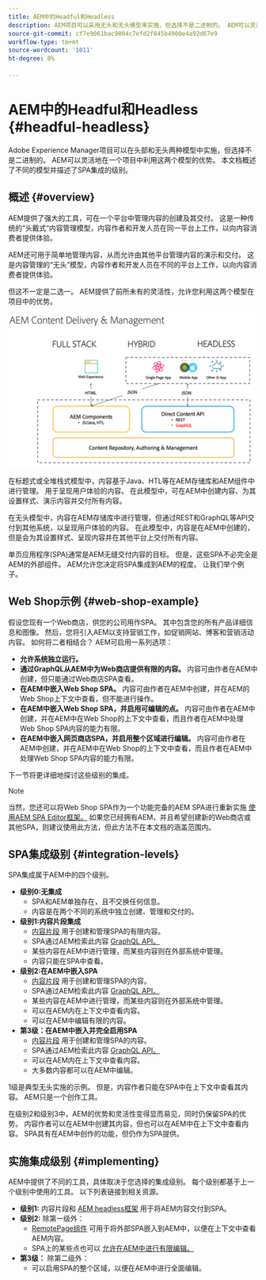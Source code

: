 ```yaml
---
title: AEM中的Headful和Headless
description: AEM项目可以采用无头和无头模型来实施，但选择不是二进制的。 AEM可以灵活地在一个项目中利用这两个模型的优势。
source-git-commit: cf7e9061bac9004c7efd2f045b4900e4a92d67e9
workflow-type: tm+mt
source-wordcount: '1011'
ht-degree: 0%

---
```


# AEM中的Headful和Headless {#headful-headless}

Adobe Experience Manager项目可以在头部和无头两种模型中实施，但选择不是二进制的。 AEM可以灵活地在一个项目中利用这两个模型的优势。 本文档概述了不同的模型并描述了SPA集成的级别。

## 概述 {#overview}

AEM提供了强大的工具，可在一个平台中管理内容的创建及其交付。 这是一种传统的“头戴式”内容管理模型，内容作者和开发人员在同一平台上工作，以向内容消费者提供体验。

AEM还可用于简单地管理内容，从而允许由其他平台管理内容的演示和交付。 这是内容管理的“无头”模型，内容作者和开发人员在不同的平台上工作，以向内容消费者提供体验。

但这不一定是二选一。 AEM提供了前所未有的灵活性，允许您利用这两个模型在项目中的优势。

![AEM实施模型](headless/assets/aem-implementation-models.png)

在标题式或全堆栈式模型中，内容基于Java、HTL等在AEM存储库和AEM组件中进行管理。 用于呈现用户体验的内容。 在此模型中，可在AEM中创建内容、为其设置样式、演示内容并交付所有内容。

在无头模型中，内容在AEM存储库中进行管理，但通过REST和GraphQL等API交付到其他系统，以呈现用户体验的内容。 在此模型中，内容是在AEM中创建的，但是会为其设置样式、呈现内容并在其他平台上交付所有内容。

单页应用程序(SPA)通常是AEM无缝交付内容的目标。 但是，这些SPA不必完全是AEM的外部组件。 AEM允许您决定将SPA集成到AEM的程度。 让我们举个例子。

## Web Shop示例 {#web-shop-example}

假设您现有一个Web商店，供您的公司用作SPA。 其中包含您的所有产品详细信息和图像。 然后，您将引入AEM以支持营销工作，如促销网站、博客和营销活动内容。 如何将二者相结合？ AEM可启用一系列选项：

* **允许系统独立运行。**
* **通过GraphQL从AEM中为Web商店提供有限的内容。** 内容可由作者在AEM中创建，但只能通过Web商店SPA查看。
* **在AEM中嵌入Web Shop SPA。** 内容可由作者在AEM中创建，并在AEM的Web Shop上下文中查看，但不能进行操作。
* **在AEM中嵌入Web Shop SPA，并启用可编辑的点。** 内容可由作者在AEM中创建，并在AEM中在Web Shop的上下文中查看，而且作者在AEM中处理Web Shop SPA内容的能力有限。
* **在AEM中嵌入网页商店SPA，并启用整个区域进行编辑。** 内容可由作者在AEM中创建，并在AEM中在Web Shop的上下文中查看，而且作者在AEM中处理Web Shop SPA内容的能力有限。

下一节将更详细地探讨这些级别的集成。

>[!NOTE]
>
>当然，您还可以将Web Shop SPA作为一个功能完备的AEM SPA进行重新实施 [使用AEM SPA Editor框架。](/help/sites-developing/spa-walkthrough.md) 如果您已经拥有AEM，并且希望创建新的Web商店或其他SPA，则建议使用此方法，但此方法不在本文档的涵盖范围内。

## SPA集成级别 {#integration-levels}

SPA集成属于AEM中的四个级别。

* **级别0:无集成**
   * SPA和AEM单独存在，且不交换任何信息。
   * 内容是在两个不同的系统中独立创建、管理和交付的。
* **级别1:内容片段集成**
   * [内容片段](/help/assets/content-fragments/content-fragments.md) 用于创建和管理SPA的有限内容。
   * SPA通过AEM检索此内容 [GraphQL API。](/help/assets/content-fragments/graphql-api-content-fragments.md)
   * 某些内容在AEM中进行管理，而某些内容则在外部系统中管理。
   * 内容只能在SPA中查看。
* **级别2:在AEM中嵌入SPA**
   * [内容片段](/help/assets/content-fragments/content-fragments.md) 用于创建和管理SPA的内容。
   * SPA通过AEM检索此内容 [GraphQL API。](/help/assets/content-fragments/graphql-api-content-fragments.md)
   * 某些内容在AEM中进行管理，而某些内容则在外部系统中管理。
   * 可以在AEM内在上下文中查看内容。
   * 可以在AEM中编辑有限的内容。
* **第3级：在AEM中嵌入并完全启用SPA**
   * [内容片段](/help/assets/content-fragments/content-fragments.md) 用于创建和管理SPA的内容。
   * SPA通过AEM检索此内容 [GraphQL API。](/help/assets/content-fragments/graphql-api-content-fragments.md)
   * 可以在AEM内在上下文中查看内容。
   * 大多数内容都可以在AEM中编辑。

1级是典型无头实施的示例。 但是，内容作者只能在SPA中在上下文中查看其内容。 AEM只是一个创作工具。

在级别2和级别3中，AEM的优势和灵活性变得显而易见，同时仍保留SPA的优势。 内容作者可以在AEM中创建其内容，但也可以在AEM中在上下文中查看内容。 SPA具有在AEM中创作的功能，但仍作为SPA提供。

## 实施集成级别 {#implementing}

AEM中提供了不同的工具，具体取决于您选择的集成级别。 每个级别都基于上一个级别中使用的工具。 以下列表链接到相关资源。

* **级别1:** 内容片段和 [AEM headless框架](/help/sites-developing/headless/introduction.md) 用于将AEM内容交付到SPA。
* **级别2:** 除第一级外：
   * [RemotePage组件](/help/sites-developing/spa-remote-page.md) 可用于将外部SPA嵌入到AEM中，以便在上下文中查看AEM内容。
   * SPA上的某些点也可以 [允许在AEM中进行有限编辑。](/help/sites-developing/spa-edit-external.md)
* **第3级：** 除第二级外：
   * 可以启用SPA的整个区域，以便在AEM中进行全面编辑。
